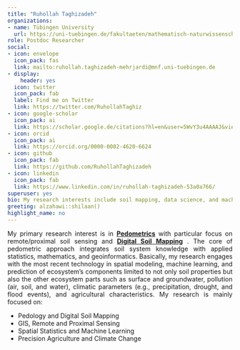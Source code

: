 ```yaml
---
title: "Ruhollah Taghizadeh"
organizations:
- name: Tübingen University
  url: https://uni-tuebingen.de/fakultaeten/mathematisch-naturwissenschaftliche-fakultaet/fachbereiche/geowissenschaften/arbeitsgruppen/geographie/forschungsbereich/bodenkunde-und-geomorphologie/work-group/
role: Postdoc Researcher
social:
- icon: envelope
  icon_pack: fas
  link: mailto:ruhollah.taghizadeh-mehrjardi@mnf.uni-tuebingen.de
- display:
    header: yes
  icon: twitter
  icon_pack: fab
  label: Find me on Twitter
  link: https://twitter.com/RuhollahTaghiz
- icon: google-scholar
  icon_pack: ai
  link: https://scholar.google.de/citations?hl=en&user=5WvY3u4AAAAJ&view_op=list_works
- icon: orcid
  icon_pack: ai
  link: https://orcid.org/0000-0002-4620-6624
- icon: github
  icon_pack: fab
  link: https://github.com/RuhollahTaghizadeh
- icon: linkedin
  icon_pack: fab
  link: https://www.linkedin.com/in/ruhollah-taghizadeh-53a0a766/
superuser: yes
bio: My research interests include soil mapping, data science, and machine learning 
greeting: alzahawi::shilaan()
highlight_name: no
---
```

<style>
body {
text-align: justify}
</style>
My primary research interest is in [**Pedometrics**](http://pedometrics.org/) with particular focus on remote/proximal soil sensing and [**Digital Soil Mapping**](https://en.wikipedia.org/wiki/Digital_soil_mapping) . The core of pedometric approach integrates soil system knowledge with applied statistics, mathematics, and geoinformatics. Basically, my research engages with the most recent technology in spatial modeling, machine learning, and prediction of ecosystem’s components limited to not only soil properties but also the other ecosystem parts such as surface and groundwater, pollution (air, soil, and water), climatic parameters (e.g., precipitation, drought, and flood events), and agricultural characteristics. My research is mainly focused on:

* Pedology and Digital Soil Mapping
* GIS, Remote and Proximal Sensing 
* Spatial Statistics and Machine Learning
* Precision Agriculture and Climate Change

<center> 


